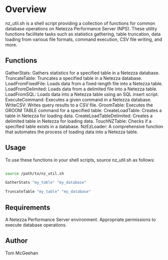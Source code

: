 # Overview

nz_util.sh is a shell script providing a collection of functions for common database operations on Netezza Performance Server (NPS). These utility functions facilitate tasks such as statistics gathering, table truncation, data loading from various file formats, command execution, CSV file writing, and more.

## Functions

GatherStats: Gathers statistics for a specified table in a Netezza database.
TruncateTable: Truncates a specified table in a Netezza database.
LoadFromFixedFile: Loads data from a fixed-length file into a Netezza table.
LoadFromDelimited: Loads data from a delimited file into a Netezza table.
LoadFromSQL: Loads data into a Netezza table using an SQL insert script.
ExecuteCommand: Executes a given command in a Netezza database.
WriteCSV: Writes query results to a CSV file.
GroomTable: Executes the GROOM TABLE command for a specified table.
CreateLoadTable: Creates a table in Netezza for loading data.
CreateLoadTableDelimited: Creates a delimited table in Netezza for loading data.
TouchNZTable: Checks if a specified table exists in a database.
NzEzLoader: A comprehensive function that automates the process of loading data into a Netezza table.

## Usage

To use these functions in your shell scripts, source nz_util.sh as follows:

```bash

source /path/to/nz_util.sh

GatherStats "my_table" "my_database"

TruncateTable "my_table" "my_database"

```

## Requirements

A Netezza Performance Server environment.
Appropriate permissions to execute database operations.

## Author

Tom McGeehan
